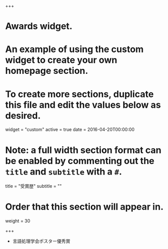 +++
# Awards widget.
# An example of using the custom widget to create your own homepage section.
# To create more sections, duplicate this file and edit the values below as desired.
widget = "custom"
active = true
date = 2016-04-20T00:00:00

# Note: a full width section format can be enabled by commenting out the `title` and `subtitle` with a `#`.
title = "受賞歴"
subtitle = ""

# Order that this section will appear in.
weight = 30

+++

- 言語処理学会ポスター優秀賞
